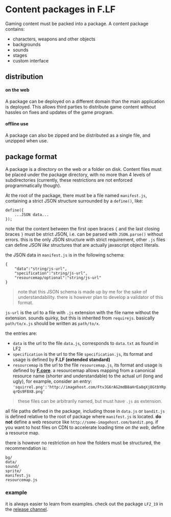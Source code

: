 # Content packages in F.LF

Gaming content must be packed into a package. A content package contains:
- characters, weapons and other objects
- backgrounds
- sounds
- stages
- custom interface

## distribution
#### on the web
A package can be deployed on a different domain than the main application is deployed. This allows third parties to distribute game content without hassles on fixes and updates of the game program.
#### offline use
A package can also be zipped and be distributed as a single file, and unzipped when use.

## package format
A package is a directory on the web or a folder on disk. Content files must be placed under the package directory, with no more than 4 levels of subdirectories (currently, these restrictions are not enforced programmatically though).

At the root of the package, there must be a file named `manifest.js`, containing a strict JSON structure surrounded by a `define()`, like:
```
define({
	...JSON data...
});
```
note that the content between the first open braces `{` and the last closing braces `}` must be strict JSON, i.e. can be parsed with `JSON.parse()` without errors. this is the only JSON structure with strict requirement, other `.js` files can define _JSON like_ structures that are actually javascript object literals.

the JSON data in `manifest.js` is in the following schema:
```
{
	"data":"string/js-url",
	"specification":"string/js-url",
	"resourcemap/optional":"string/js-url"
}
```
> note that this JSON schema is made up by me for the sake of understandability. there is however plan to develop a validator of this format.

`js-url` is the url to a file with `.js` extension with the file name without the extension. sounds quirky, but this is inherited from `requirejs`. basically `path/to/x.js` should be written as `path/to/x`.

the entries are:
- `data` is the url to the file `data.js`, corresponds to `data.txt` as found in LF2
- `specification` is the url to the file `specification.js`, its format and usage is defined by __F.LF (extended standard)__
- `resourcemap` is the url to the file `resourcemap.js`, its format and usage is defined by [__F.core__](http://tyt2y3.github.io/F.core/docs/docs.html#resourcemap). a resourcemap allows mapping from a canonical resource name (shorter and understandable) to the actual url (long and ugly), for example, consider an entry:
`'squirrel.png':'http://imagehost.com/FtvJG6rAG2mdB8aHrEa8qXj8GtbYRpqrQs9F8X8.png'`

> these files can be arbitrarily named, but must have `.js` as extension.

all file paths defined in the package, including those in `data.js` or `bandit.js` is defined relative to the root of package where `manifest.js` is located. __do not__ define a web resource like `http://some-imagehost.com/bandit.png`. if you want to host files on CDN to accelerate loading time _on the web_, define a resource map.

there is however no restriction on how the folders must be structured, the recommendation is:
```
bg/
data/
sound/
sprite/
manifest.js
resourcemap.js
```

### example
it is always easier to learn from examples. check out the package `LF2_19` in the [release channel](https://github.com/tyt2y3/LFrelease/tree/master/LF2_19).
